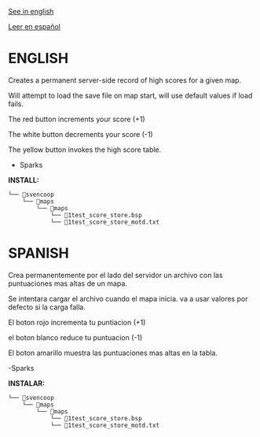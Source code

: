 [See in english](#english)

[Leer en español](#spanish)

# ENGLISH

Creates a permanent server-side record of high scores for a given map.

Will attempt to load the save file on map start, will use default values if load fails.

The red button increments your score (+1)

The white button decrements your score (-1)

The yellow button invokes the high score table.


- Sparks

**INSTALL:**
```
└── 📁svencoop
    └── 📁maps
        └── 📁maps
            └── 📄1test_score_store.bsp
            └── 📄1test_score_store_motd.txt
```

# SPANISH

Crea permanentemente por el lado del servidor un archivo con las puntuaciones mas altas de un mapa.

Se intentara cargar el archivo cuando el mapa inicia. va a usar valores por defecto si la carga falla.

El boton rojo incrementa tu puntiacion (+1)

el boton blanco reduce tu puntuacion (-1)

El boton amarillo muestra las puntuaciones mas altas en la tabla.

-Sparks

**INSTALAR:**
```
└── 📁svencoop
    └── 📁maps
        └── 📁maps
            └── 📄1test_score_store.bsp
            └── 📄1test_score_store_motd.txt
```
